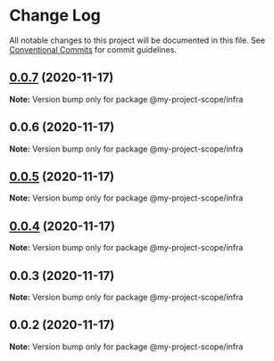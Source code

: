 # Change Log

All notable changes to this project will be documented in this file.
See [Conventional Commits](https://conventionalcommits.org) for commit guidelines.

## [0.0.7](https://github.com/link2cory/node-monorepo-clean/compare/@my-project-scope/infra@0.0.6...@my-project-scope/infra@0.0.7) (2020-11-17)

**Note:** Version bump only for package @my-project-scope/infra





## 0.0.6 (2020-11-17)

**Note:** Version bump only for package @my-project-scope/infra





## [0.0.5](https://github.com/link2cory/node-monorepo-clean/compare/@my-project-scope/infra@0.0.4...@my-project-scope/infra@0.0.5) (2020-11-17)

**Note:** Version bump only for package @my-project-scope/infra





## [0.0.4](https://github.com/link2cory/node-monorepo-clean/compare/@my-project-scope/infra@0.0.3...@my-project-scope/infra@0.0.4) (2020-11-17)

**Note:** Version bump only for package @my-project-scope/infra





## 0.0.3 (2020-11-17)

**Note:** Version bump only for package @my-project-scope/infra





## 0.0.2 (2020-11-17)

**Note:** Version bump only for package @my-project-scope/infra
